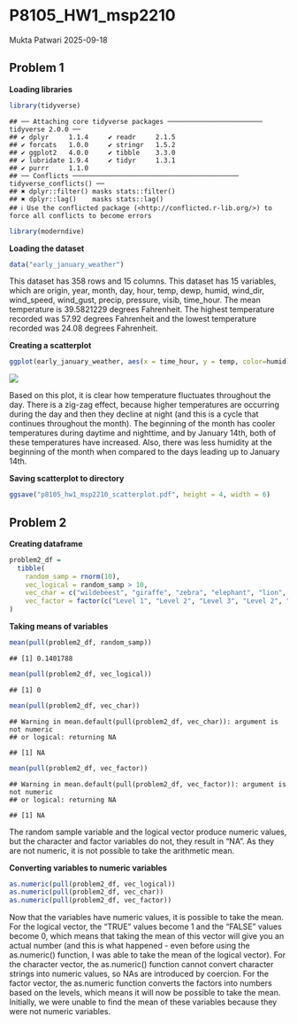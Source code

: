 P8105_HW1_msp2210
================
Mukta Patwari
2025-09-18

## Problem 1

**Loading libraries**

``` r
library(tidyverse)
```

    ## ── Attaching core tidyverse packages ──────────────────────── tidyverse 2.0.0 ──
    ## ✔ dplyr     1.1.4     ✔ readr     2.1.5
    ## ✔ forcats   1.0.0     ✔ stringr   1.5.2
    ## ✔ ggplot2   4.0.0     ✔ tibble    3.3.0
    ## ✔ lubridate 1.9.4     ✔ tidyr     1.3.1
    ## ✔ purrr     1.1.0     
    ## ── Conflicts ────────────────────────────────────────── tidyverse_conflicts() ──
    ## ✖ dplyr::filter() masks stats::filter()
    ## ✖ dplyr::lag()    masks stats::lag()
    ## ℹ Use the conflicted package (<http://conflicted.r-lib.org/>) to force all conflicts to become errors

``` r
library(moderndive)
```

**Loading the dataset**

``` r
data("early_january_weather")
```

This dataset has 358 rows and 15 columns. This dataset has 15 variables,
which are origin, year, month, day, hour, temp, dewp, humid, wind_dir,
wind_speed, wind_gust, precip, pressure, visib, time_hour. The mean
temperature is 39.5821229 degrees Fahrenheit. The highest temperature
recorded was 57.92 degrees Fahrenheit and the lowest temperature
recorded was 24.08 degrees Fahrenheit.

**Creating a scatterplot**

``` r
ggplot(early_january_weather, aes(x = time_hour, y = temp, color=humid)) + geom_point()
```

![](P8105_HW1_msp2210_files/figure-gfm/unnamed-chunk-3-1.png)<!-- -->

Based on this plot, it is clear how temperature fluctuates throughout
the day. There is a zig-zag effect, because higher temperatures are
occurring during the day and then they decline at night (and this is a
cycle that continues throughout the month). The beginning of the month
has cooler temperatures during daytime and nighttime, and by January
14th, both of these temperatures have increased. Also, there was less
humidity at the beginning of the month when compared to the days leading
up to January 14th.

**Saving scatterplot to directory**

``` r
ggsave("p8105_hw1_msp2210_scatterplot.pdf", height = 4, width = 6)
```

## Problem 2

**Creating dataframe**

``` r
problem2_df =
  tibble(
    random_samp = rnorm(10),
    vec_logical = random_samp > 10,
    vec_char = c("wildebeest", "giraffe", "zebra", "elephant", "lion", "hippo", "warthog", "rhino", "ostrich", "flamingo"),
    vec_factor = factor(c("Level 1", "Level 2", "Level 3", "Level 2", "Level 3", "Level 3", "Level 2", "Level 1", "Level 2", "Level 3"))
)
```

**Taking means of variables**

``` r
mean(pull(problem2_df, random_samp))
```

    ## [1] 0.1401788

``` r
mean(pull(problem2_df, vec_logical))
```

    ## [1] 0

``` r
mean(pull(problem2_df, vec_char))
```

    ## Warning in mean.default(pull(problem2_df, vec_char)): argument is not numeric
    ## or logical: returning NA

    ## [1] NA

``` r
mean(pull(problem2_df, vec_factor))
```

    ## Warning in mean.default(pull(problem2_df, vec_factor)): argument is not numeric
    ## or logical: returning NA

    ## [1] NA

The random sample variable and the logical vector produce numeric
values, but the character and factor variables do not, they result in
“NA”. As they are not numeric, it is not possible to take the arithmetic
mean.

**Converting variables to numeric variables**

``` r
as.numeric(pull(problem2_df, vec_logical))
as.numeric(pull(problem2_df, vec_char))
as.numeric(pull(problem2_df, vec_factor))
```

Now that the variables have numeric values, it is possible to take the
mean. For the logical vector, the “TRUE” values become 1 and the “FALSE”
values become 0, which means that taking the mean of this vector will
give you an actual number (and this is what happened - even before using
the as.numeric() function, I was able to take the mean of the logical
vector). For the character vector, the as.numeric() function cannot
convert character strings into numeric values, so NAs are introduced by
coercion. For the factor vector, the as.numeric function converts the
factors into numbers based on the levels, which means it will now be
possible to take the mean. Initially, we were unable to find the mean of
these variables because they were not numeric variables.
